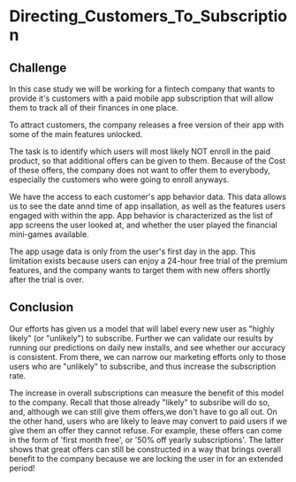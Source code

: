 # Directing_Customers_To_Subscription

## Challenge

In this case study we will be working for a fintech company that wants to provide it's customers with a paid mobile app subscription that will allow them to track all of their finances in one place.

To attract customers, the company releases a free version of their app with some of the main features unlocked.

The task is to identify which users will most likely NOT enroll in the paid product, so that additional offers can be given to them. Because of the Cost of these offers, the company does not want to offer them to everybody, especially the customers who were going to enroll anyways.

We have the access to each customer's app behavior data. This data allows us to see the date annd time of app insallation, as well as the features users engaged with within the app. App behavior is characterized as the list of app screens the user looked at, and whether the user played the financial mini-games available.

The app usage data is only from the user's first day in the app. This limitation exists because users can enjoy a 24-hour free trial of the premium features, and the company wants to target them with new offers shortly after the trial is over.


## Conclusion

Our efforts has given us a model that will label every new user as "highly likely" (or "unlikely") to subscribe. Further we can validate our results by running our predictions on daily new installs, and see whether our accuracy is consistent. From there, we can narrow our marketing efforts only to those users who are "unlikely" to subscribe, and thus increase the subscription rate.

The increase in overall subscriptions can measure the benefit of this model to the company. Recall that those already "likely" to subsribe will do so, and, although we can still give them offers,we don't have to go all out. On the other hand, users who are likely to leave may convert to paid users if we give them an offer they cannot refuse. For example, these offers can come in the form of 'first month free', or '50% off yearly subscriptions'. The latter shows that great offers can still be constructed in a way that brings overall benefit to the company because we are locking the user in for an extended period!
